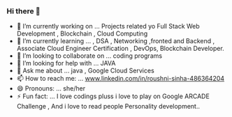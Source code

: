 ### Hi there 👋

<!--
**ROUSHNI1/ROUSHNI1** is a ✨ _special_ ✨ repository because its `README.md` (this file) appears on your GitHub profile.

Here are some ideas to get you started:
-->
- 🔭 I’m currently working on ... Projects related yo Full Stack Web Development , Blockchain , Cloud Computing
- 🌱 I’m currently learning ...  , DSA , Networking ,fronted and Backend , Associate Cloud Engineer Certification ,  DevOps, Blockchain Developer.
- 👯 I’m looking to collaborate on ... coding programs
- 🤔 I’m looking for help with ...  JAVA 
- 💬 Ask me about ...  java , Google Cloud Services 
- 📫 How to reach me: ...  www.linkedin.com/in/roushni-sinha-486364204
- 😄 Pronouns: ...   she/her
- ⚡ Fun fact: ...    I love codings pluss i love to  play on Google ARCADE Challenge , And i love to read people Personality development..
  
